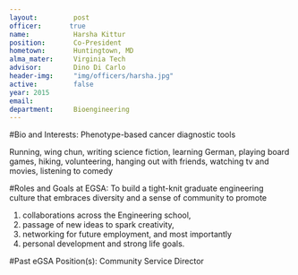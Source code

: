 ```yaml
---
layout:     	post
officer:       true
name:      		Harsha Kittur
position: 		Co-President
hometown: 		Huntingtown, MD
alma_mater: 	Virginia Tech
advisor: 		Dino Di Carlo
header-img: 	"img/officers/harsha.jpg"
active: 		false
year: 2015
email: 			
department: 	Bioengineering
---
```


#Bio and Interests:
Phenotype-based cancer diagnostic tools

Running, wing chun, writing science fiction, learning German, playing board games, hiking, volunteering, hanging out with friends, watching tv and movies, listening to comedy

#Roles and Goals at EGSA:
To build a tight-knit graduate engineering culture that embraces diversity and a sense of community to promote 

1. collaborations across the Engineering school, 
2. passage of new ideas to spark creativity, 
3. networking for future employment, and most importantly
4. personal development and strong life goals.

#Past eGSA Position(s):
Community Service Director
